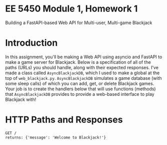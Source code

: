 # EE 5450 Module 1, Homework 1
Building a FastAPI-based Web API for Multi-user, Multi-game Blackjack

# Introduction

In this assignment, you'll be making a Web API using asyncio and FastAPI to make a game server for Blackjack.
Below is a specification of all of the paths (URLs) you should handle, along with their expected responses.
I've made a class called `AsyncBlackjackDB`, which I used to make a global at the top of `web_blackjack.py`.
`AsyncBlackjackDB` simulates a game database (with some sleep calls) of which you can add, get, or delete
Blackjack games.  Your job is to create the handlers below that will use functions (methods) that `AsyncBlackjackDB`
provides to provide a web-based interface to play Blackjack with!

# HTTP Paths and Responses

```
GET /
returns: {'message': 'Welcome to Blackjack!'}
```

